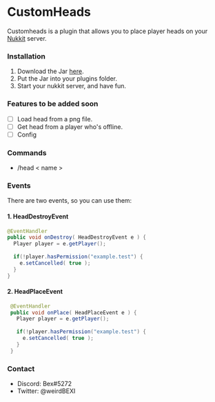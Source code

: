 # CustomHeads
Customheads is a plugin that allows you to place player heads on your [Nukkit](google.com) server.

### Installation
1. Download the Jar [here](google.com).
2. Put the Jar into your plugins folder.
3. Start your nukkit server, and have fun.

### Features to be added soon
- [ ] Load head from a png file.
- [ ] Get head from a player who's offline.
- [ ] Config

### Commands
- /head < name >
  
### Events
There are two events, so you can use them:



#### 1. HeadDestroyEvent
```Java
@EventHandler
public void onDestroy( HeadDestroyEvent e ) {
  Player player = e.getPlayer();
  
  if(!player.hasPermission("example.test") {
    e.setCancelled( true );
  }
}
```


#### 2. HeadPlaceEvent
```Java
 @EventHandler
 public void onPlace( HeadPlaceEvent e ) {
   Player player = e.getPlayer();
  
   if(!player.hasPermission("example.test") {
     e.setCancelled( true );
   }
 }
```

### Contact
- Discord: Bex#5272
- Twitter: @weirdBEXI
